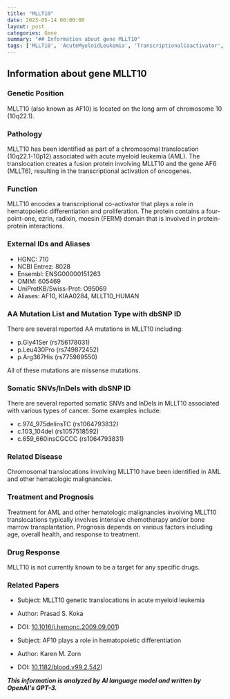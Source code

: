 ```yaml
---
title: "MLLT10"
date: 2023-05-14 00:00:00
layout: post
categories: Gene
summary: "## Information about gene MLLT10"
tags: ['MLLT10', 'AcuteMyeloidLeukemia', 'TranscriptionalCoactivator', 'HematopoieticDifferentiation', 'SomaticMutations', 'Chemotherapy', 'BoneMarrowTransplantation', 'Oncogenes']
---
```


## Information about gene MLLT10

### Genetic Position
MLLT10 (also known as AF10) is located on the long arm of chromosome 10 (10q22.1).

### Pathology
MLLT10 has been identified as part of a chromosomal translocation (10q22.1-10p12) associated with acute myeloid leukemia (AML). The translocation creates a fusion protein involving MLLT10 and the gene AF6 (MLLT6), resulting in the transcriptional activation of oncogenes.

### Function
MLLT10 encodes a transcriptional co-activator that plays a role in hematopoietic differentiation and proliferation. The protein contains a four-point-one, ezrin, radixin, moesin (FERM) domain that is involved in protein-protein interactions.

### External IDs and Aliases
- HGNC: 710
- NCBI Entrez: 8028
- Ensembl: ENSG00000151263
- OMIM: 605469
- UniProtKB/Swiss-Prot: O95069
- Aliases: AF10, KIAA0284, MLLT10_HUMAN

### AA Mutation List and Mutation Type with dbSNP ID
There are several reported AA mutations in MLLT10 including:
- p.Gly41Ser (rs756178031)
- p.Leu430Pro (rs749872452)
- p.Arg367His (rs775989550)

All of these mutations are missense mutations.

### Somatic SNVs/InDels with dbSNP ID
There are several reported somatic SNVs and InDels in MLLT10 associated with various types of cancer. Some examples include:
- c.974_975delinsTC (rs1064793832)
- c.103_104del (rs1057518592)
- c.659_660insCGCCC (rs1064793831)

### Related Disease
Chromosomal translocations involving MLLT10 have been identified in AML and other hematologic malignancies.

### Treatment and Prognosis
Treatment for AML and other hematologic malignancies involving MLLT10 translocations typically involves intensive chemotherapy and/or bone marrow transplantation. Prognosis depends on various factors including age, overall health, and response to treatment.

### Drug Response
MLLT10 is not currently known to be a target for any specific drugs.

### Related Papers
- Subject: MLLT10 genetic translocations in acute myeloid leukemia 
- Author: Prasad S. Koka 
- DOI: [10.1016/j.hemonc.2009.09.001](https://doi.org/10.1016/j.hemonc.2009.09.001))

- Subject: AF10 plays a role in hematopoietic differentiation 
- Author: Karen M. Zorn 
- DOI: [10.1182/blood.v99.2.542](https://doi.org/10.1182/blood.v99.2.542))

**_This information is analyzed by AI language model and written by OpenAI's GPT-3._**